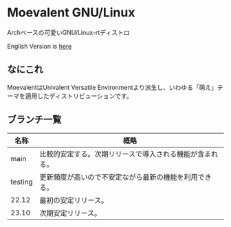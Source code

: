 # Moevalent GNU/Linux
Archベースの可愛いGNU/Linux-rtディストロ

English Version is <a href="README.md">here</a>

## なにこれ
MoevalentはUnivalent Versatile Environmentより派生し、いわゆる「萌え」テーマを適用したディストリビューションです。

## ブランチ一覧
|名称|概略|
|----|----|
|main|比較的安定する。次期リリースで導入される機能が含まれる。|
|testing|更新頻度が高いので不安定ながら最新の機能を利用できる。|
|22.12|最初の安定リリース。|
|23.10|次期安定リリース。|
